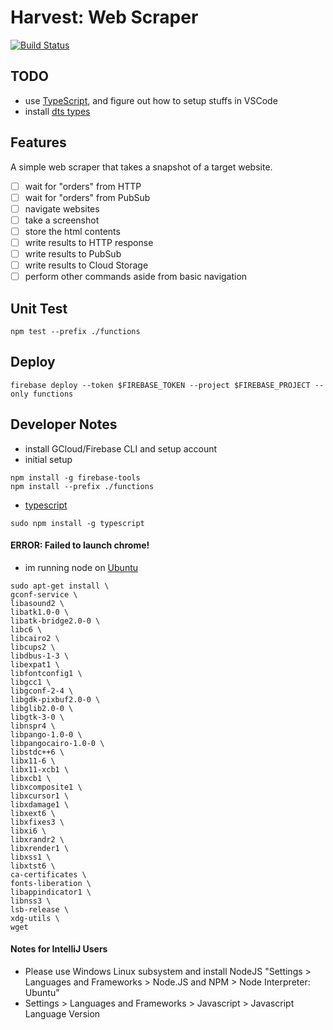 # Harvest: Web Scraper
[![Build Status](https://travis-ci.org/kwler/harvest-webscraper.svg?branch=master)](https://travis-ci.org/kwler/harvest-webscraper)

## TODO
- use [TypeScript](https://www.typescriptlang.org/docs/handbook/migrating-from-javascript.html), and figure out how to setup stuffs in VSCode
- install [dts types](https://github.com/DefinitelyTyped/DefinitelyTyped)

## Features
A simple web scraper that takes a snapshot of a target website.

- [ ] wait for "orders" from HTTP
- [ ] wait for "orders" from PubSub
- [ ] navigate websites
- [ ] take a screenshot
- [ ] store the html contents
- [ ] write results to HTTP response
- [ ] write results to PubSub
- [ ] write results to Cloud Storage
- [ ] perform other commands aside from basic navigation

## Unit Test
```
npm test --prefix ./functions
```

## Deploy
```
firebase deploy --token $FIREBASE_TOKEN --project $FIREBASE_PROJECT --only functions
```

## Developer Notes
- install GCloud/Firebase CLI and setup account
- initial setup
```
npm install -g firebase-tools
npm install --prefix ./functions
```
- [typescript](https://www.typescriptlang.org/docs/handbook/migrating-from-javascript.html)
```
sudo npm install -g typescript
```

#### ERROR: Failed to launch chrome!
- im running node on [Ubuntu](https://github.com/GoogleChrome/puppeteer/blob/master/docs/troubleshooting.md)
```
sudo apt-get install \
gconf-service \
libasound2 \
libatk1.0-0 \
libatk-bridge2.0-0 \
libc6 \
libcairo2 \
libcups2 \
libdbus-1-3 \
libexpat1 \
libfontconfig1 \
libgcc1 \
libgconf-2-4 \
libgdk-pixbuf2.0-0 \
libglib2.0-0 \
libgtk-3-0 \
libnspr4 \
libpango-1.0-0 \
libpangocairo-1.0-0 \
libstdc++6 \
libx11-6 \
libx11-xcb1 \
libxcb1 \
libxcomposite1 \
libxcursor1 \
libxdamage1 \
libxext6 \
libxfixes3 \
libxi6 \
libxrandr2 \
libxrender1 \
libxss1 \
libxtst6 \
ca-certificates \
fonts-liberation \
libappindicator1 \
libnss3 \
lsb-release \
xdg-utils \
wget
```

#### Notes for IntelliJ Users
- Please use Windows Linux subsystem and install NodeJS "Settings > Languages and Frameworks > Node.JS and NPM > Node Interpreter: Ubuntu"
- Settings > Languages and Frameworks > Javascript > Javascript Language Version
